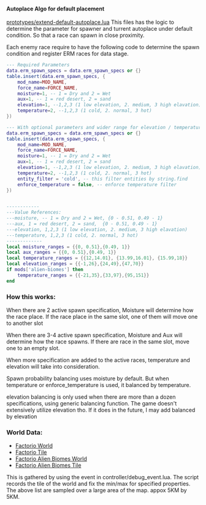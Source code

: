 #### Autoplace Algo for default placement

[prototypes/extend-default-autoplace.lua]([prototypes/extend-default-autoplace.lua]) This files has the logic to
determine the parameter for spawner and turrent autoplace under default condition. So that a race can spawn in close
proximity.

Each enemy race require to have the following code to determine the spawn condition and register ERM races for data
stage.

```lua
--- Required Parameters
data.erm_spawn_specs = data.erm_spawn_specs or {}
table.insert(data.erm_spawn_specs, {
    mod_name=MOD_NAME,
    force_name=FORCE_NAME,
    moisture=1, -- 1 = Dry and 2 = Wet
    aux=1, -- 1 = red desert, 2 = sand
    elevation=1, --1,2,3 (1 low elevation, 2. medium, 3 high elavation)
    temperature=2, --1,2,3 (1 cold, 2. normal, 3 hot)
})

--- With optional parameters and wider range for elevation / temperature
data.erm_spawn_specs = data.erm_spawn_specs or {}
table.insert(data.erm_spawn_specs, {
    mod_name=MOD_NAME,
    force_name=FORCE_NAME,
    moisture=1, -- 1 = Dry and 2 = Wet
    aux=1, -- 1 = red desert, 2 = sand
    elevation=1, --1,2,3 (1 low elevation, 2. medium, 3 high elavation)
    temperature=2, --1,2,3 (1 cold, 2. normal, 3 hot)
    entity_filter = 'cold', -- this filter entities by string.find
    enforce_temperature = false, -- enforce temperature filter
})


------------
---Value References:
---moisture, -- 1 = Dry and 2 = Wet, {0 - 0.51, 0.49 - 1}
---aux, 1 = red desert, 2 = sand,  {0 - 0.51, 0.49 - 1}
---elevation, 1,2,3 (1 low elevation, 2. medium, 3 high elavation)
---temperature, 1,2,3 (1 cold, 2. normal, 3 hot)
-------------
local moisture_ranges = {{0, 0.51},{0.49, 1}}
local aux_ranges = {{0, 0.51},{0.49, 1}}
local temperature_ranges = {{12,14.01}, {13.99,16.01}, {15.99,18}}
local elevation_ranges = {{-1,26},{24,49},{47,70}}
if mods['alien-biomes'] then
    temperature_ranges = {{-21,35},{33,97},{95,151}}
end
```

### How this works:

When there are 2 active spawn specification, Moisture will determine how the race place. If the race place in the same
slot, one of them will move one to another slot

When there are 3-4 active spawn specification, Moisture and Aux will determine how the race spawns. If there are race in
the same slot, move one to an empty slot.

When more specification are added to the active races, temperature and elevation will take into consideration.

Spawn probability balancing uses moisture by default. But when temperature or enforce_temperature is used, it balanced
by temperature.

elevation balancing is only used when there are more than a dozen specifications, using generic balancing function. The
game doesn't extensively utilize elevation tho.
If it does in the future, I may add balanced by elevation

### World Data:

- [Factorio World](erm-base-world-data.lua)
- [Factorio Tile](erm-base-tiles-data.lua)
- [Factorio Alien Biomes World](erm-alien-biomes-world-data.lua)
- [Factorio Alien Biomes Tile](erm-alien-biomes-tiles-data.lua)

This is gathered by using the event in controller/debug_event.lua. The script records the tile of the world and fix the
min/max for specified properties.
The above list are sampled over a large area of the map. appox 5KM by 5KM.
